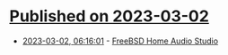 # [Published on 2023-03-02](index.md)

* [2023-03-02, 06:16:01](https://lobste.rs/s/kb7xnn/freebsd_home_audio_studio) - [FreeBSD Home Audio Studio](https://vermaden.wordpress.com/2023/03/02/freebsd-home-audio-studio/)
